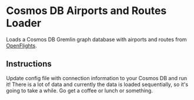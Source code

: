 # Cosmos DB Airports and Routes Loader

Loads a Cosmos DB Gremlin graph database with airports and routes from [OpenFlights](https://openflights.org/data.html).

## Instructions
Update config file with connection information to your Cosmos DB and run it! There is a lot of data and currently the data is loaded sequentially, so it's going to take a while. Go get a coffee or lunch or something.

